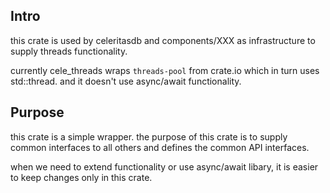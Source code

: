 ## Intro

this crate is used by celeritasdb and components/XXX as infrastructure to supply
threads functionality.

currently cele_threads wraps `threads-pool` from crate.io which in turn uses
std::thread. and it doesn't use async/await functionality.

## Purpose

this crate is a simple wrapper. the purpose of this crate is to supply common
interfaces to all others and defines the common API interfaces.

when we need to extend functionality or use async/await libary, it is easier to
keep changes only in this crate.
